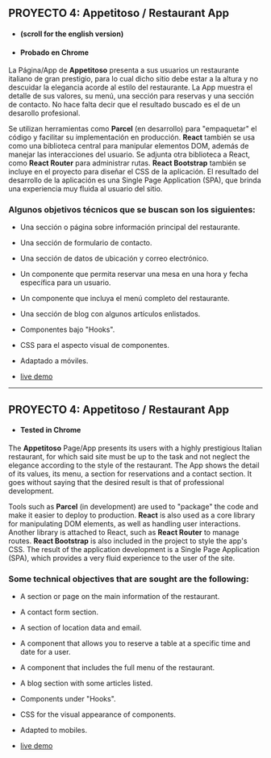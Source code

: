 ## PROYECTO 4: Appetitoso / Restaurant App
- #### (scroll for the english version)
- #### Probado en Chrome


La Página/App de **Appetitoso** presenta a sus usuarios un restaurante italiano de gran prestigio, para lo cual dicho sitio debe estar a la altura y no descuidar la elegancia acorde al estilo del restaurante. La App muestra el detalle de sus valores, su menú, una sección para reservas y una sección de contacto. No hace falta decir que el resultado buscado es el de un desarollo profesional.

Se utilizan herramientas como **Parcel** (en desarrollo) para "empaquetar" el código y facilitar su implementación en producción. **React** también se usa como una biblioteca central para manipular elementos DOM, además de manejar las interacciones del usuario. Se adjunta otra biblioteca a React, como **React Router** para administrar rutas. **React Bootstrap** también se incluye en el proyecto para diseñar el CSS de la aplicación. El resultado del desarrollo de la aplicación es una Single Page Application (SPA), que brinda una experiencia muy fluida al usuario del sitio.

### Algunos objetivos técnicos que se buscan son los siguientes:

 - Una sección o página sobre información principal del restaurante.
 - Una sección de formulario de contacto.
 - Una sección de datos de ubicación y correo electrónico.
 - Un componente que permita reservar una mesa en una hora y fecha específica para un usuario.
 - Un componente que incluya el menú completo del restaurante.
 - Una sección de blog con algunos artículos enlistados.
 - Componentes bajo "Hooks".
 - CSS para el aspecto visual de componentes.
 - Adaptado a móviles.


- [live demo](https://xcamarillox.github.io/proyecto-4/index.html)

_________________


## PROYECTO 4: Appetitoso / Restaurant App
- #### Tested in Chrome


The **Appetitoso** Page/App presents its users with a highly prestigious Italian restaurant, for which said site must be up to the task and not neglect the elegance according to the style of the restaurant. The App shows the detail of its values, its menu, a section for reservations and a contact section. It goes without saying that the desired result is that of professional development.

Tools such as **Parcel** (in development) are used to "package" the code and make it easier to deploy to production. **React** is also used as a core library for manipulating DOM elements, as well as handling user interactions. Another library is attached to React, such as **React Router** to manage routes. **React Bootstrap** is also included in the project to style the app's CSS. The result of the application development is a Single Page Application (SPA), which provides a very fluid experience to the user of the site.

### Some technical objectives that are sought are the following:

 - A section or page on the main information of the restaurant.
 - A contact form section.
 - A section of location data and email.
 - A component that allows you to reserve a table at a specific time and date for a user.
 - A component that includes the full menu of the restaurant.
 - A blog section with some articles listed.
 - Components under "Hooks".
 - CSS for the visual appearance of components.
 - Adapted to mobiles.


- [live demo](https://xcamarillox.github.io/proyecto-4/index.html)